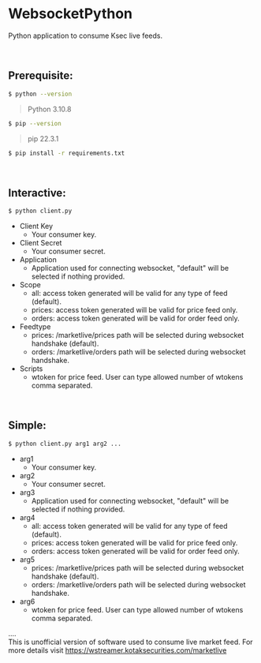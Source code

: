 # WebsocketPython
Python application to consume Ksec live feeds. 


<br>

## Prerequisite:
```sh
$ python --version
```
>Python 3.10.8

```sh
$ pip --version
```
>pip 22.3.1
```sh
$ pip install -r requirements.txt
```

<br>

## Interactive:
```sh
$ python client.py
```

- Client Key
    - Your consumer key.
- Client Secret
    - Your consumer secret.
- Application
    - Application used for connecting websocket, "default" will be selected if nothing provided.
- Scope
    - all: access token generated will be valid for any type of feed (default).
    - prices: access token generated will be valid for price feed only.
    - orders: access token generated will be valid for order feed only.
- Feedtype
    - prices: /marketlive/prices path will be selected during websocket handshake (default).
    - orders: /marketlive/orders path will be selected during websocket handshake.
- Scripts
    - wtoken for price feed. User can type allowed number of wtokens comma separated.  


<br>

## Simple:
```sh
$ python client.py arg1 arg2 ...
```

- arg1
    - Your consumer key.
- arg2
    - Your consumer secret.
- arg3
    - Application used for connecting websocket, "default" will be selected if nothing provided.
- arg4
    - all: access token generated will be valid for any type of feed (default).
    - prices: access token generated will be valid for price feed only.
    - orders: access token generated will be valid for order feed only.
- arg5
    - prices: /marketlive/prices path will be selected during websocket handshake (default).
    - orders: /marketlive/orders path will be selected during websocket handshake.
- arg6
    - wtoken for price feed. User can type allowed number of wtokens comma separated.  

.... <br>
This is unofficial version of software used to consume live market feed. For more details visit https://wstreamer.kotaksecurities.com/marketlive 